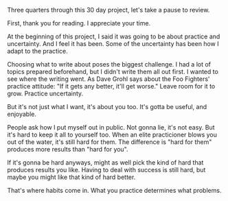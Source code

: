 Three quarters through this 30 day project, let's take a pause to review.

First, thank you for reading. I appreciate your time.

At the beginning of this project, I said it was going to be about practice and uncertainty. And I feel it has been. Some of the uncertainty has been how I adapt to the practice.

Choosing what to write about poses the biggest challenge. I had a lot of topics prepared beforehand, but I didn't write them all out first. I wanted to see where the writing went.  As Dave Grohl says about the Foo Fighters' practice attitude: "If it gets any better, it'll get worse." Leave room for it to grow. Practice uncertainty.

But it's not just what I want, it's about you too. It's gotta be useful, and enjoyable.

People ask how I put myself out in public. Not gonna lie, it's not easy. But it's hard to keep it all to yourself too. When an elite practicioner blows you out of the water, it's still hard for them. The difference is "hard for them" produces more results than "hard for you".

If it's gonna be hard anyways, might as well pick the kind of hard that produces results you like. Having to deal with success is still hard, but maybe you might like that kind of hard better.

That's where habits come in. What you practice determines what problems.
